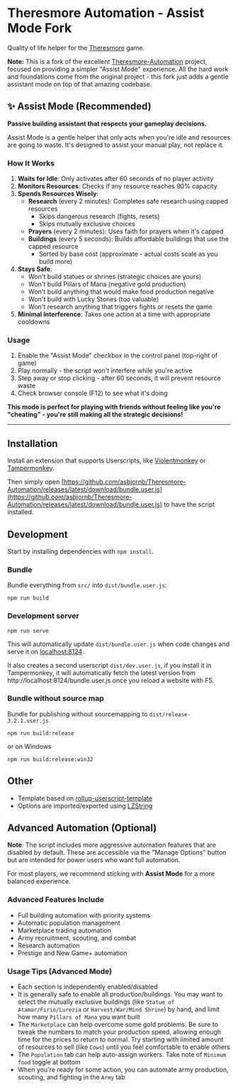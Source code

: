 # Theresmore Automation - Assist Mode Fork

Quality of life helper for the [Theresmore](https://www.theresmoregame.com/play/) game.

**Note:** This is a fork of the excellent [Theresmore-Automation](https://github.com/Theresmore-Automation/Theresmore-Automation) project, focused on providing
a simpler "Assist Mode" experience. All the hard work and foundations come from the original project - this fork just adds a gentle assistant mode on top of
that amazing codebase.

## ✨ Assist Mode (Recommended)

**Passive building assistant that respects your gameplay decisions.**

Assist Mode is a gentle helper that only acts when you're idle and resources are going to waste. It's designed to assist your manual play, not replace it.

### How It Works

1. **Waits for Idle**: Only activates after 60 seconds of no player activity
2. **Monitors Resources**: Checks if any resource reaches 90% capacity
3. **Spends Resources Wisely**:
   - **Research** (every 2 minutes): Completes safe research using capped resources
     - Skips dangerous research (fights, resets)
     - Skips mutually exclusive choices
   - **Prayers** (every 2 minutes): Uses faith for prayers when it's capped
   - **Buildings** (every 5 seconds): Builds affordable buildings that use the capped resource
     - Sorted by base cost (approximate - actual costs scale as you build more)
4. **Stays Safe**:
   - Won't build statues or shrines (strategic choices are yours)
   - Won't build Pillars of Mana (negative gold production)
   - Won't build anything that would make food production negative
   - Won't build with Lucky Stones (too valuable)
   - Won't research anything that triggers fights or resets the game
5. **Minimal Interference**: Takes one action at a time with appropriate cooldowns

### Usage

1. Enable the "Assist Mode" checkbox in the control panel (top-right of game)
2. Play normally - the script won't interfere while you're active
3. Step away or stop clicking - after 60 seconds, it will prevent resource waste
4. Check browser console (F12) to see what it's doing

**This mode is perfect for playing with friends without feeling like you're "cheating" - you're still making all the strategic decisions!**

---

## Installation

Install an extension that supports Userscripts, like [Violentmonkey](https://violentmonkey.github.io/) or [Tampermonkey](https://www.tampermonkey.net/).

Then simply open
[https://github.com/asbjornb/Theresmore-Automation/releases/latest/download/bundle.user.js](https://github.com/asbjornb/Theresmore-Automation/releases/latest/download/bundle.user.js)
to have the script installed.

## Development

Start by installing dependencies with `npm install`.

### Bundle

Bundle everything from `src/` into `dist/bundle.user.js`:

`npm run build`

### Development server

`npm run serve`

This will automatically update `dist/bundle.user.js` when code changes and serve it on [localhost:8124](http://localhost:8124/).

It also creates a second userscript `dist/dev.user.js`, if you install it in Tampermonkey, it will automatically fetch the latest version from
http://localhost:8124/bundle.user.js once you reload a website with F5.

### Bundle without source map

Bundle for publishing without sourcemapping to `dist/release-3.2.1.user.js`

`npm run build:release`

or on Windows

`npm run build:release:win32`

## Other

- Template based on [rollup-userscript-template](https://github.com/cvzi/rollup-userscript-template)
- Options are imported/exported using [LZString](https://github.com/pieroxy/lz-string)

## Advanced Automation (Optional)

**Note**: The script includes more aggressive automation features that are disabled by default. These are accessible via the "Manage Options" button but are
intended for power users who want full automation.

For most players, we recommend sticking with **Assist Mode** for a more balanced experience.

### Advanced Features Include

- Full building automation with priority systems
- Automatic population management
- Marketplace trading automation
- Army recruitment, scouting, and combat
- Research automation
- Prestige and New Game+ automation

### Usage Tips (Advanced Mode)

- Each section is independently enabled/disabled
- It is generally safe to enable all production/buildings. You may want to select the mutually exclusive buildings (like `Statue of Atamar/Firio/Lurezia` or
  `Harvest/War/Mind Shrine`) by hand, and limit how many `Pillars of Mana` you want built
- The `Marketplace` can help overcome some gold problems. Be sure to tweak the numbers to match your production speed, allowing enough time for the prices to
  return to normal. Try starting with limited amount of resources to sell (like `Cows`) until you feel comfortable to enable others
- The `Population` tab can help auto-assign workers. Take note of `Minimum food` toggle at bottom
- When you're ready for some action, you can automate army production, scouting, and fighting in the `Army` tab

